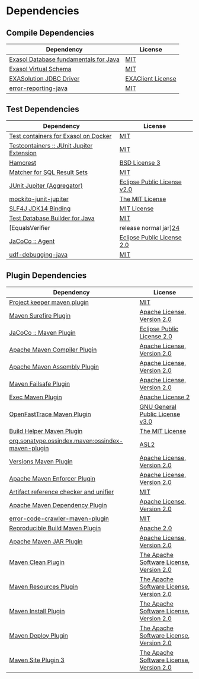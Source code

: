 <!-- @formatter:off -->
# Dependencies

## Compile Dependencies

| Dependency                                 | License                |
| ------------------------------------------ | ---------------------- |
| [Exasol Database fundamentals for Java][0] | [MIT][1]               |
| [Exasol Virtual Schema][2]                 | [MIT][1]               |
| [EXASolution JDBC Driver][4]               | [EXAClient License][5] |
| [error-reporting-java][6]                  | [MIT][1]               |

## Test Dependencies

| Dependency                                      | License                           |
| ----------------------------------------------- | --------------------------------- |
| [Test containers for Exasol on Docker][8]       | [MIT][1]                          |
| [Testcontainers :: JUnit Jupiter Extension][10] | [MIT][11]                         |
| [Hamcrest][12]                                  | [BSD License 3][13]               |
| [Matcher for SQL Result Sets][14]               | [MIT][1]                          |
| [JUnit Jupiter (Aggregator)][16]                | [Eclipse Public License v2.0][17] |
| [mockito-junit-jupiter][18]                     | [The MIT License][19]             |
| [SLF4J JDK14 Binding][20]                       | [MIT License][21]                 |
| [Test Database Builder for Java][22]            | [MIT][1]                          |
| [EqualsVerifier | release normal jar][24]       | [Apache License, Version 2.0][25] |
| [JaCoCo :: Agent][26]                           | [Eclipse Public License 2.0][27]  |
| [udf-debugging-java][28]                        | [MIT][1]                          |

## Plugin Dependencies

| Dependency                                              | License                                        |
| ------------------------------------------------------- | ---------------------------------------------- |
| [Project keeper maven plugin][30]                       | [MIT][1]                                       |
| [Maven Surefire Plugin][32]                             | [Apache License, Version 2.0][25]              |
| [JaCoCo :: Maven Plugin][34]                            | [Eclipse Public License 2.0][27]               |
| [Apache Maven Compiler Plugin][36]                      | [Apache License, Version 2.0][25]              |
| [Apache Maven Assembly Plugin][38]                      | [Apache License, Version 2.0][25]              |
| [Maven Failsafe Plugin][40]                             | [Apache License, Version 2.0][25]              |
| [Exec Maven Plugin][42]                                 | [Apache License 2][43]                         |
| [OpenFastTrace Maven Plugin][44]                        | [GNU General Public License v3.0][45]          |
| [Build Helper Maven Plugin][46]                         | [The MIT License][47]                          |
| [org.sonatype.ossindex.maven:ossindex-maven-plugin][48] | [ASL2][43]                                     |
| [Versions Maven Plugin][50]                             | [Apache License, Version 2.0][25]              |
| [Apache Maven Enforcer Plugin][52]                      | [Apache License, Version 2.0][25]              |
| [Artifact reference checker and unifier][54]            | [MIT][1]                                       |
| [Apache Maven Dependency Plugin][56]                    | [Apache License, Version 2.0][25]              |
| [error-code-crawler-maven-plugin][58]                   | [MIT][1]                                       |
| [Reproducible Build Maven Plugin][60]                   | [Apache 2.0][43]                               |
| [Apache Maven JAR Plugin][62]                           | [Apache License, Version 2.0][25]              |
| [Maven Clean Plugin][64]                                | [The Apache Software License, Version 2.0][43] |
| [Maven Resources Plugin][66]                            | [The Apache Software License, Version 2.0][43] |
| [Maven Install Plugin][68]                              | [The Apache Software License, Version 2.0][43] |
| [Maven Deploy Plugin][70]                               | [The Apache Software License, Version 2.0][43] |
| [Maven Site Plugin 3][72]                               | [The Apache Software License, Version 2.0][43] |

[26]: https://www.eclemma.org/jacoco/index.html
[30]: https://github.com/exasol/project-keeper-maven-plugin
[6]: https://github.com/exasol/error-reporting-java
[43]: http://www.apache.org/licenses/LICENSE-2.0.txt
[32]: https://maven.apache.org/surefire/maven-surefire-plugin/
[64]: http://maven.apache.org/plugins/maven-clean-plugin/
[5]: https://docs.exasol.com/connect_exasol/drivers/jdbc.htm
[1]: https://opensource.org/licenses/MIT
[18]: https://github.com/mockito/mockito
[42]: http://www.mojohaus.org/exec-maven-plugin
[50]: http://www.mojohaus.org/versions-maven-plugin/
[13]: http://opensource.org/licenses/BSD-3-Clause
[36]: https://maven.apache.org/plugins/maven-compiler-plugin/
[44]: https://github.com/itsallcode/openfasttrace-maven-plugin
[27]: https://www.eclipse.org/legal/epl-2.0/
[2]: https://github.com/exasol/exasol-virtual-schema
[34]: https://www.jacoco.org/jacoco/trunk/doc/maven.html
[19]: https://github.com/mockito/mockito/blob/main/LICENSE
[14]: https://github.com/exasol/hamcrest-resultset-matcher
[60]: http://zlika.github.io/reproducible-build-maven-plugin
[21]: http://www.opensource.org/licenses/mit-license.php
[16]: https://junit.org/junit5/
[12]: http://hamcrest.org/JavaHamcrest/
[20]: http://www.slf4j.org
[66]: http://maven.apache.org/plugins/maven-resources-plugin/
[54]: https://github.com/exasol/artifact-reference-checker-maven-plugin
[62]: https://maven.apache.org/plugins/maven-jar-plugin/
[0]: https://github.com/exasol/db-fundamentals-java
[40]: https://maven.apache.org/surefire/maven-failsafe-plugin/
[22]: https://github.com/exasol/test-db-builder-java
[11]: http://opensource.org/licenses/MIT
[8]: https://github.com/exasol/exasol-testcontainers
[56]: https://maven.apache.org/plugins/maven-dependency-plugin/
[45]: https://www.gnu.org/licenses/gpl-3.0.html
[47]: https://opensource.org/licenses/mit-license.php
[25]: https://www.apache.org/licenses/LICENSE-2.0.txt
[24]: https://www.jqno.nl/equalsverifier
[52]: https://maven.apache.org/enforcer/maven-enforcer-plugin/
[4]: http://www.exasol.com
[17]: https://www.eclipse.org/legal/epl-v20.html
[68]: http://maven.apache.org/plugins/maven-install-plugin/
[48]: https://sonatype.github.io/ossindex-maven/maven-plugin/
[10]: https://testcontainers.org
[46]: http://www.mojohaus.org/build-helper-maven-plugin/
[28]: https://github.com/exasol/udf-debugging-java
[70]: http://maven.apache.org/plugins/maven-deploy-plugin/
[72]: http://maven.apache.org/plugins/maven-site-plugin/
[58]: https://github.com/exasol/error-code-crawler-maven-plugin
[38]: https://maven.apache.org/plugins/maven-assembly-plugin/
